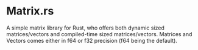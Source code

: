 # Matrix.rs

A simple matrix library for Rust, who offers both dynamic sized matrices/vectors and compiled-time sized matrices/vectors.
Matrices and Vectors comes either in f64 or f32 precision (f64 being the default).